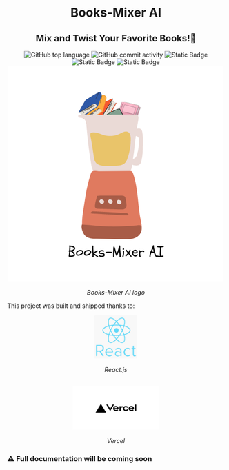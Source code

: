 <h1 align="center">Books-Mixer AI</h1>
<h2 align="center">Mix and Twist Your Favorite Books!📖</h2>
<div align="center">
    <img src="https://img.shields.io/github/languages/top/AstraBert/books-mixer-ai" alt="GitHub top language">
   <img src="https://img.shields.io/github/commit-activity/t/AstraBert/books-mixer-ai" alt="GitHub commit activity">
   <img src="https://img.shields.io/badge/build_status-stable-green" alt="Static Badge">
   <img src="https://img.shields.io/badge/Release-v0.0.0-purple" alt="Static Badge">
   <img src="https://img.shields.io/badge/Powered_By-React.js_and_Vercel-brown" alt="Static Badge">
   <div>
        <a href="https://books-mixer-ai.vercel.app/"><img src="./public/books_mixer_ai.png" alt="Books-Mixer AI logo"></a>
        <p><i>Books-Mixer AI logo</i></p>
   </div>
</div>

This project was built and shipped thanks to:

<div align="center">
    <a href="https://react.dev/"><img src="./public/react_logo.jpg" alt="React.js logo" height="100px" width="100px"></a>
    <p><i>React.js</i></p>
    <br>
    <a href="https://vercel.com/"><img src="./public/vercel_logo.jpg" alt="Vercel logo" height="100px" width="200px"></a>
    <p><i>Vercel</i></p>
</div>

### ⚠️ Full documentation will be coming soon
